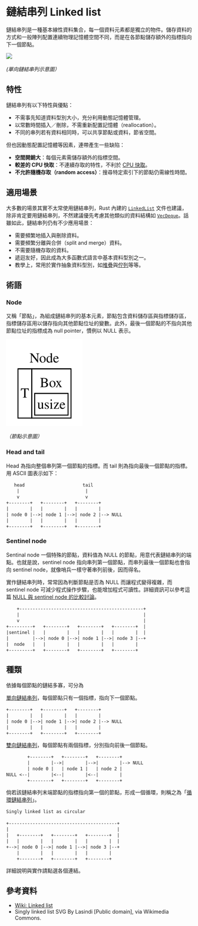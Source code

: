 # 鏈結串列 Linked list

鏈結串列是一種基本線性資料集合，每一個資料元素都是獨立的物件。儲存資料的方式和一般陣列配置連續物理記憶體空間不同，而是在各節點儲存額外的指標指向下一個節點。

![](https://upload.wikimedia.org/wikipedia/commons/thumb/6/6d/Singly-linked-list.svg/612px-Singly-linked-list.svg.png)

_(單向鏈結串列示意圖）_

## 特性

鏈結串列有以下特性與優點：

- 不需事先知道資料型別大小，充分利用動態記憶體管理。
- 以常數時間插入／刪除，不需重新配置記憶體（reallocation）。
- 不同的串列若有資料相同時，可以共享節點或資料，節省空間。

但也因動態配置記憶體等因素，連帶產生一些缺陷：

- **空間開銷大**：每個元素需儲存額外的指標空間。
- **較差的 CPU 快取**：不連續存取的特性，不利於 [CPU 快取][wiki-cpu-cache]。
- **不允許隨機存取（random access）**：搜尋特定索引下的節點仍需線性時間。

[wiki-cpu-cache]: https://en.wikipedia.org/wiki/CPU_cache

## 適用場景

大多數的場景其實不太常使用鏈結串列，Rust 內建的 [`LinkedList`][rust-linked-list] 文件也建議，除非肯定要用鏈結串列，不然建議優先考慮其他類似的資料結構如 [`VecDeque`][rust-vec-deque]。話雖如此，鏈結串列仍有不少應用場景：

- 需要頻繁地插入與刪除資料。
- 需要頻繁分離與合併（split and merge）資料。
- 不需要隨機存取的資料。
- 遞迴友好，因此成為大多函數式語言中基本資料型別之一。
- 教學上，常用於實作抽象資料型別，如[堆疊](../stack)與[佇列](../queue)等等。

[rust-linked-list]: https://doc.rust-lang.org/std/collections/struct.LinkedList.html
[rust-vec-deque]: https://doc.rust-lang.org/std/collections/vec_deque/struct.VecDeque.html

## 術語

### Node

又稱「節點」，為組成鏈結串列的基本元素，節點包含資料儲存區與指標儲存區，指標儲存區用以儲存指向其他節點位址的變數。此外，最後一個節點的不指向其他節點位址的指標成為 null pointer，慣例以 NULL 表示。

![node-box](../singly_linked_list/node-box.svg)

_（節點示意圖）_

### Head and tail

Head 為指向整個串列第一個節點的指標。而 tail 則為指向最後一個節點的指標。用 ASCII 圖表示如下：

```
   head                      tail
    |                         |
    v                         v
+--------+   +--------+   +--------+
|        |   |        |   |        |
| node 0 |-->| node 1 |-->| node 2 |--> NULL
|        |   |        |   |        |
+--------+   +--------+   +--------+
```

### Sentinel node

Sentinal node 一個特殊的節點，資料值為 NULL 的節點，用意代表鏈結串列的端點。也就是說，sentinel node 指向串列第一個節點，而串列最後一個節點也會指向 sentinel node，就像哨兵一樣守著串列前後，因而得名。

實作鏈結串列時，常常因為判斷節點是否為 NULL 而讓程式變得複雜，而 sentinel node 可減少程式操作步驟，也能增加程式可讀性。詳細資訊可以參考這篇 [NULL 與 sentinel node 的比較討論](https://stackoverflow.com/questions/5384358/)。

```
    +-----------------------------------------------+
    |                                               |
    v                                               |
+---------+   +--------+   +--------+   +--------+  |
|sentinel |   |        |   |        |   |        |  |
|         |-->| node 0 |-->| node 1 |-->| node 3 |--+
|  node   |   |        |   |        |   |        |
+---------+   +--------+   +--------+   +--------+
```

## 種類

依據每個節點的鏈結多寡，可分為

[單向鏈結串列](../singly_linked_list)，每個節點只有一個指標，指向下一個節點。

```
+--------+   +--------+   +--------+
|        |   |        |   |        |
| node 0 |-->| node 1 |-->| node 2 |--> NULL
|        |   |        |   |        |
+--------+   +--------+   +--------+
```

[雙向鏈結串列](../doubly_linked_list)，每個節點有兩個指標，分別指向前後一個節點。

```
        +--------+   +--------+   +--------+
        |        |-->|        |-->|        |--> NULL
        | node 0 |   | node 1 |   | node 2 |
NULL <--|        |<--|        |<--|        |
        +--------+   +--------+   +--------+
```

倘若該鏈結串列末端節點的指標指向第一個的節點，形成一個循環，則稱之為「[循環鏈結串列](../circular_linked_list)」。

```
Singly linked list as circular

+-----------------------------------------+
|                                         |
|   +--------+   +--------+   +--------+  |
|   |        |   |        |   |        |  |
+-->| node 0 |-->| node 1 |-->| node 3 |--+
    |        |   |        |   |        |
    +--------+   +--------+   +--------+
```

詳細說明與實作請點選各個連結。

## 參考資料

- [Wiki: Linked list](https://en.wikipedia.org/wiki/Linked_list)
- Singly linked list SVG By Lasindi [Public domain], via Wikimedia Commons.
